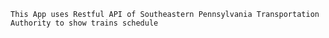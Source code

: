 	This App uses Restful API of Southeastern Pennsylvania Transportation Authority to show trains schedule
